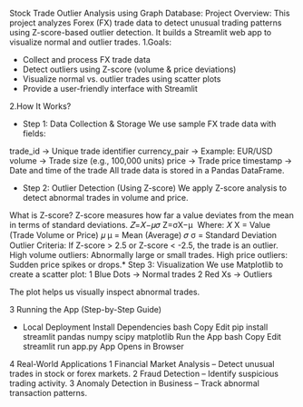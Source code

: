 Stock Trade Outlier Analysis using Graph Database:
Project Overview:
This project analyzes Forex (FX) trade data to detect unusual trading patterns using Z-score-based outlier detection. It builds a Streamlit web app to visualize normal and outlier trades.
1.Goals:
* Collect and process FX trade data
* Detect outliers using Z-score (volume & price deviations)
* Visualize normal vs. outlier trades using scatter plots
* Provide a user-friendly interface with Streamlit

2.How It Works?
* Step 1: Data Collection & Storage
We use sample FX trade data with fields:

trade_id → Unique trade identifier
currency_pair → Example: EUR/USD
volume → Trade size (e.g., 100,000 units)
price → Trade price
timestamp → Date and time of the trade
All trade data is stored in a Pandas DataFrame.

* Step 2: Outlier Detection (Using Z-score)
We apply Z-score analysis to detect abnormal trades in volume and price.

 What is Z-score?
Z-score measures how far a value deviates from the mean in terms of standard deviations.
𝑍=𝑋−𝜇𝜎
Z=σX−μ
​
Where:
𝑋
X = Value (Trade Volume or Price)
𝜇
μ = Mean (Average)
𝜎
σ = Standard Deviation
Outlier Criteria:
If Z-score > 2.5 or Z-score < -2.5, the trade is an outlier.
High volume outliers: Abnormally large or small trades.
High price outliers: Sudden price spikes or drops.* Step 3: Visualization
We use Matplotlib to create a scatter plot:
1 Blue Dots → Normal trades
2 Red Xs → Outliers

The plot helps us visually inspect abnormal trades.

3️ Running the App (Step-by-Step Guide)
* Local Deployment
Install Dependencies
bash
Copy
Edit
pip install streamlit pandas numpy scipy matplotlib
Run the App
bash
Copy
Edit
streamlit run app.py
App Opens in Browser 

4️ Real-World Applications
1 Financial Market Analysis – Detect unusual trades in stock or forex markets.
2 Fraud Detection – Identify suspicious trading activity.
3 Anomaly Detection in Business – Track abnormal transaction patterns.
